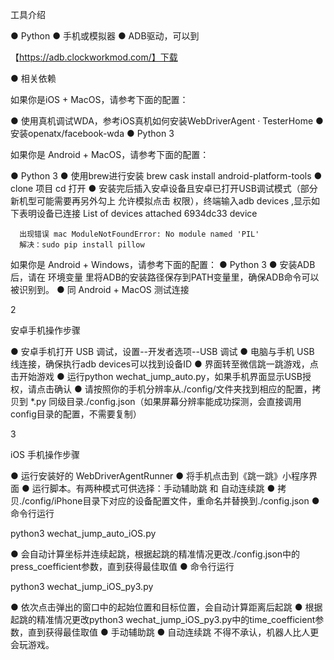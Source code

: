 工具介绍

  ● Python
  ● 手机或模拟器
  ● ADB驱动，可以到

【https://adb.clockworkmod.com/】下载

  ● 相关依赖

如果你是iOS + MacOS，请参考下面的配置：

  ● 使用真机调试WDA，参考iOS真机如何安装WebDriverAgent · TesterHome
  ● 安装openatx/facebook-wda
  ● Python 3

如果你是 Android + MacOS，请参考下面的配置：

       
  ● Python 3
  ● 使用brew进行安装 brew cask install android-platform-tools
  ● clone 项目 cd 打开
  ● 安装完后插入安卓设备且安卓已打开USB调试模式（部分新机型可能需要再另外勾上 允许模拟点击 权限），终端输入adb devices ,显示如下表明设备已连接
       List of devices attached 6934dc33 device

      出现错误 mac ModuleNotFoundError: No module named 'PIL'
      解决：sudo pip install pillow 

如果你是 Android + Windows，请参考下面的配置：
  ● Python 3
  ● 安装ADB后，请在 环境变量 里将ADB的安装路径保存到PATH变量里，确保ADB命令可以被识别到。
  ● 同 Android + MacOS 测试连接

2

安卓手机操作步骤

  ● 安卓手机打开 USB 调试，设置--开发者选项--USB 调试
  ● 电脑与手机 USB 线连接，确保执行adb devices可以找到设备ID
  ● 界面转至微信跳一跳游戏，点击开始游戏
  ● 运行python wechat_jump_auto.py，如果手机界面显示USB授权，请点击确认
  ● 请按照你的手机分辨率从./config/文件夹找到相应的配置，拷贝到 *.py 同级目录./config.json（如果屏幕分辨率能成功探测，会直接调用 config目录的配置，不需要复制）

3

iOS 手机操作步骤

  ● 运行安装好的 WebDriverAgentRunner
  ● 将手机点击到《跳一跳》小程序界面
  ● 运行脚本。有两种模式可供选择：手动辅助跳 和 自动连续跳
  ● 拷贝./config/iPhone目录下对应的设备配置文件，重命名并替换到./config.json
  ● 命令行运行

python3 wechat_jump_auto_iOS.py

  ● 会自动计算坐标并连续起跳，根据起跳的精准情况更改./config.json中的press_coefficient参数，直到获得最佳取值
  ● 命令行运行

python3 wechat_jump_iOS_py3.py

  ● 依次点击弹出的窗口中的起始位置和目标位置，会自动计算距离后起跳
  ● 根据起跳的精准情况更改python3 wechat_jump_iOS_py3.py中的time_coefficient参数，直到获得最佳取值
  ● 手动辅助跳
  ● 自动连续跳
不得不承认，机器人比人更会玩游戏。
